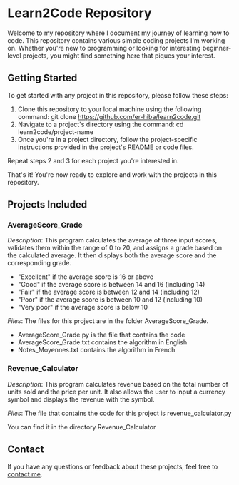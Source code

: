 # Learn2Code Repository
Welcome to my repository where I document my journey of learning how to code. This repository contains various simple coding projects I'm working on. 
Whether you're new to programming or looking for interesting beginner-level projects, you might find something here that piques your interest.

## Getting Started
To get started with any project in this repository, please follow these steps:
1. Clone this repository to your local machine using the following command:
  git clone https://github.com/er-hiba/learn2code.git
2. Navigate to a project's directory using the command:
  cd learn2code/project-name
3. Once you're in a project directory, follow the project-specific instructions provided in the project's README or code files.

Repeat steps 2 and 3 for each project you're interested in.

That's it! You're now ready to explore and work with the projects in this repository.

## Projects Included
### AverageScore_Grade
*Description*: This program calculates the average of three input scores, validates them within the range of 0 
to 20, and assigns a grade based on the calculated average. It then displays both the average score and the corresponding grade.
  - "Excellent" if the average score is 16 or above
  - "Good" if the average score is between 14 and 16 (including 14)
  - "Fair" if the average score is between 12 and 14 (including 12)
  - "Poor" if the average score is between 10 and 12 (including 10)
  - "Very poor" if the average score is below 10

*Files*: The files for this project are in the folder AverageScore_Grade. 
- AverageScore_Grade.py is the file that contains the code
- AverageScore_Grade.txt contains the algorithm in English
- Notes_Moyennes.txt contains the algorithm in French

### Revenue_Calculator
*Description*: This program calculates revenue based on the total number of units sold and the price per unit. It also allows the user to input a currency symbol and displays the revenue with the symbol.

*Files*: The file that contains the code for this project is revenue_calculator.py 

You can find it in the directory Revenue_Calculator 

## Contact
If you have any questions or feedback about these projects, feel free to [contact me](mailto:hibah.erraoui@gmail.com).
